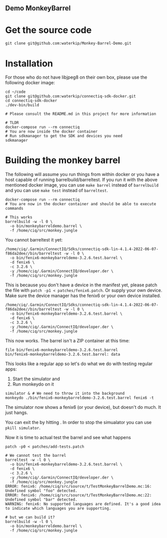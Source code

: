 Demo MonkeyBarrel
--

# Get the source code

```
git clone git@github.com:waterkip/Monkey-Barrel-Demo.git
```

# Installation

For those who do not have libjpeg8 on their own box, please use the following
docker image:

```
cd ~/code
git clone git@github.com:waterkip/connectiq-sdk-docker.git
cd connectiq-sdk-docker
./dev-bin/build

# Please consult the README.md in this project for more information

# TLDR
docker-compose run --rm connectiq
# You are now inside the docker container
# Run sdkmanager to get the SDK and devices you need
sdkmanager

```

# Building the monkey barrel

The following will assume you run things from within docker or you have a host
capable of running barrelbuild/barreltest. If you run it with the above
mentioned docker image, you can use `make barrel` instead of `barrelbuild` and
you can use `make test` instead of `barreltest`.

```
docker-compose run --rm connectiq
# You are now in the docker container and should be able to execute commands

# This works
barrelbuild -w -l 0 \
  -o bin/monkeybarreldemo.barrel \
  -f /home/ciq/src/monkey.jungle

```

You cannot barreltest it yet:

```
/home/ciq/.Garmin/ConnectIQ/Sdks/connectiq-sdk-lin-4.1.4-2022-06-07-f86da2dee//bin/barreltest -w -l 0 \
  -o bin/fenix6-monkeybarreldemo-3.2.6.test.barrel \
  -d fenix6 \
  -c 3.2.6 \
  -y /home/ciq/.Garmin/ConnectIQ/developer.der \
  -f /home/ciq/src/monkey.jungle
```

This is because you don't have a device in the manifest yet, please patch the
file with `patch -p1 < patches/fenix6.patch`. Or supply your own device. Make
sure the device manager has the fenix6 or your own device installed.

```
/home/ciq/.Garmin/ConnectIQ/Sdks/connectiq-sdk-lin-4.1.4-2022-06-07-f86da2dee//bin/barreltest -w -l 0 \
  -o bin/fenix6-monkeybarreldemo-3.2.6.test.barrel \
  -d fenix6 \
  -c 3.2.6 \
  -y /home/ciq/.Garmin/ConnectIQ/developer.der \
  -f /home/ciq/src/monkey.jungle
```

This now works. The barrel isn't a ZIP container at this time:

```
file bin/fenix6-monkeybarreldemo-3.2.6.test.barrel
bin/fenix6-monkeybarreldemo-3.2.6.test.barrel: data
```

This looks like a regular app so let's do what we do with testing regular apps:

1) Start the simulator and
2) Run monkeydo on it

```
simulator & # We need to throw it into the background
monkeydo ./bin/fenix6-monkeybarreldemo-3.2.6.test.barrel fenix6 -t
```

The simulator now shows a fenix6 (or your device), but doesn't do much. It just
hangs.

You can exit the by hitting <Ctrl-C>. In order to stop the simualator you can
use `pkill simulator`.

Now it is time to actual test the barrel and see what happens

```
patch -p0 < patches/add-tests.patch

# We cannot test the barrel
barreltest -w -l 0 \
  -o bin/fenix6-monkeybarreldemo-3.2.6.test.barrel \
  -d fenix6 \
  -c 3.2.6 \
  -y /home/ciq/.Garmin/ConnectIQ/developer.der \
  -f /home/ciq/src/monkey.jungle
ERROR: fenix6: /home/ciq/src/source/t/TestMonkeyBarrelDemo.mc:16: Undefined symbol "foo" detected.
ERROR: fenix6: /home/ciq/src/source/t/TestMonkeyBarrelDemo.mc:22: Undefined symbol "bar" detected.
WARNING: fenix6: No supported languages are defined. It's a good idea to indicate which languages you are supporting.

# but we can build it?
barrelbuild -w -l 0 \
  -o bin/monkeybarreldemo.barrel \
  -f /home/ciq/src/monkey.jungle
```

